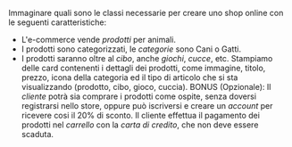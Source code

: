 Immaginare quali sono le classi necessarie per creare uno shop online con le seguenti caratteristiche:

- L'e-commerce vende _prodotti_ per animali.
- I prodotti sono categorizzati, le _categorie_ sono Cani o Gatti.
- I prodotti saranno oltre al _cibo_, anche _giochi_, _cucce_, etc.
  Stampiamo delle card contenenti i dettagli dei prodotti, come immagine, titolo, prezzo, icona della categoria ed il tipo di articolo che si sta visualizzando (prodotto, cibo, gioco, cuccia).
  BONUS (Opzionale):
  Il _cliente_ potrà sia comprare i prodotti come ospite, senza doversi registrarsi nello store, oppure può iscriversi e creare un _account_ per ricevere cosi il 20% di sconto.
  Il cliente effettua il pagamento dei prodotti nel _carrello_ con la _carta di credito_, che non deve essere scaduta.
